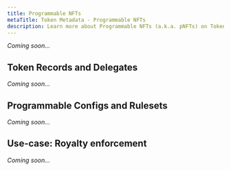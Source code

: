 ```yaml
---
title: Programmable NFTs
metaTitle: Token Metadata - Programmable NFTs
description: Learn more about Programmable NFTs (a.k.a. pNFTs) on Token Metadata
---
```


_Coming soon..._

## Token Records and Delegates

_Coming soon..._

## Programmable Configs and Rulesets

_Coming soon..._

## Use-case: Royalty enforcement

_Coming soon..._

